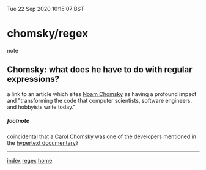 Tue 22 Sep 2020 10:15:07 BST

# chomsky/regex
note
## Chomsky: what does he have to do with regular expressions?

a link to an article which sites [Noam Chomsky](https://www.linux.com/news/exploring-linguistics-behind-regular-expressions/) as having a profound impact and "transforming the code that computer scientists, software engineers, and hobbyists write today." 

##### footnote

coincidental that a [Carol Chomsky](https://github.com/chatpin/b-notes/blob/main/hypertext-documentary.md#hypertextdocumentary) was one of the developers mentioned in the [hypertext documentary](https://archive.org/details/AndyVanDamHypertextFilm)?

___
[index](./index-file.md)
[regex](./bash-reg-expressions.md)
[home](./home.md) 

